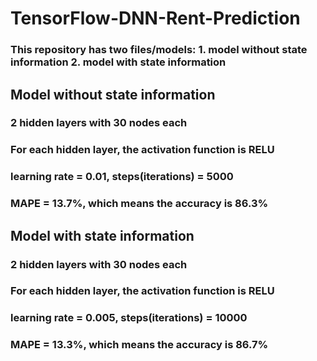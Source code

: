 # TensorFlow-DNN-Rent-Prediction
### This repository has two files/models: 1. model without state information  2. model with state information
## Model without state information
### 2 hidden layers with 30 nodes each
### For each hidden layer, the activation function is RELU
### learning rate = 0.01, steps(iterations) = 5000
### MAPE = 13.7%, which means the accuracy is 86.3%
## Model with state information
### 2 hidden layers with 30 nodes each
### For each hidden layer, the activation function is RELU
### learning rate = 0.005, steps(iterations) = 10000
### MAPE = 13.3%, which means the accuracy is 86.7%
